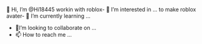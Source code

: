 👋 Hi, I’m @Hi18445
workin with roblox- 👀 I’m interested in ...
to make roblox avater- 🌱 I’m currently learning ...
- 💞️I’m looking to collaborate on ...
- 📫 How to reach me ...

<!---
Hi18445/Hi18445 is a ✨ special ✨ repository because its `README.md` (this file) appears on your GitHub profile.
You can click the Preview link to take a look at your changes.
--->

